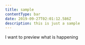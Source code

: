 ```yaml
---
title: sample
contentType: bar
date: 2019-09-27T02:01:12.586Z
description: this is just a sample
---
```

I want to preview what is happening
